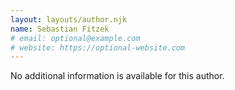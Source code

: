 ```yaml
---
layout: layouts/author.njk
name: Sebastian Fitzek
# email: optional@example.com
# website: https://optional-website.com
---
```

No additional information is available for this author.
